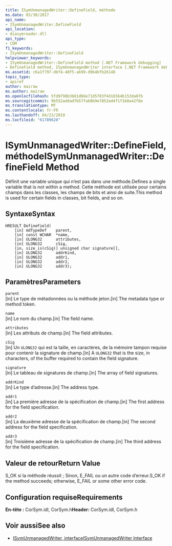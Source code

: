 ```yaml
---
title: ISymUnmanagedWriter::DefineField, méthode
ms.date: 03/30/2017
api_name:
- ISymUnmanagedWriter.DefineField
api_location:
- diasymreader.dll
api_type:
- COM
f1_keywords:
- ISymUnmanagedWriter::DefineField
helpviewer_keywords:
- ISymUnmanagedWriter::DefineField method [.NET Framework debugging]
- DefineField method, ISymUnmanagedWriter interface [.NET Framework debugging]
ms.assetid: c6a1f797-dbf4-40f5-ab99-d9b4bfb26148
topic_type:
- apiref
author: mairaw
ms.author: mairaw
ms.openlocfilehash: 5fd9798b3681d66e71d5703f4d16564b153da07b
ms.sourcegitcommit: 9b552addadfb57fab0b9e7852ed4f1f1b8a42f8e
ms.translationtype: MT
ms.contentlocale: fr-FR
ms.lasthandoff: 04/23/2019
ms.locfileid: "61789628"
---
```

# <a name="isymunmanagedwriterdefinefield-method"></a><span data-ttu-id="bf275-102">ISymUnmanagedWriter::DefineField, méthode</span><span class="sxs-lookup"><span data-stu-id="bf275-102">ISymUnmanagedWriter::DefineField Method</span></span>
<span data-ttu-id="bf275-103">Définit une variable unique qui n’est pas dans une méthode.</span><span class="sxs-lookup"><span data-stu-id="bf275-103">Defines a single variable that is not within a method.</span></span> <span data-ttu-id="bf275-104">Cette méthode est utilisée pour certains champs dans les classes, les champs de bits et ainsi de suite.</span><span class="sxs-lookup"><span data-stu-id="bf275-104">This method is used for certain fields in classes, bit fields, and so on.</span></span>  
  
## <a name="syntax"></a><span data-ttu-id="bf275-105">Syntaxe</span><span class="sxs-lookup"><span data-stu-id="bf275-105">Syntax</span></span>  
  
```  
HRESULT DefineField(  
    [in] mdTypeDef    parent,  
    [in] const WCHAR  *name,  
    [in] ULONG32      attributes,  
    [in] ULONG32      cSig,  
    [in, size_is(cSig)] unsigned char signature[],  
    [in] ULONG32      addrKind,  
    [in] ULONG32      addr1,  
    [in] ULONG32      addr2,  
    [in] ULONG32      addr3);  
```  
  
## <a name="parameters"></a><span data-ttu-id="bf275-106">Paramètres</span><span class="sxs-lookup"><span data-stu-id="bf275-106">Parameters</span></span>  
 `parent`  
 <span data-ttu-id="bf275-107">[in] Le type de métadonnées ou la méthode jeton.</span><span class="sxs-lookup"><span data-stu-id="bf275-107">[in] The metadata type or method token.</span></span>  
  
 `name`  
 <span data-ttu-id="bf275-108">[in] Le nom du champ.</span><span class="sxs-lookup"><span data-stu-id="bf275-108">[in] The field name.</span></span>  
  
 `attributes`  
 <span data-ttu-id="bf275-109">[in] Les attributs de champ.</span><span class="sxs-lookup"><span data-stu-id="bf275-109">[in] The field attributes.</span></span>  
  
 `cSig`  
 <span data-ttu-id="bf275-110">[in] Un `ULONG32` qui est la taille, en caractères, de la mémoire tampon requise pour contenir la signature de champ.</span><span class="sxs-lookup"><span data-stu-id="bf275-110">[in] A `ULONG32` that is the size, in characters, of the buffer required to contain the field signature.</span></span>  
  
 `signature`  
 <span data-ttu-id="bf275-111">[in] Le tableau de signatures de champ.</span><span class="sxs-lookup"><span data-stu-id="bf275-111">[in] The array of field signatures.</span></span>  
  
 `addrKind`  
 <span data-ttu-id="bf275-112">[in] Le type d’adresse.</span><span class="sxs-lookup"><span data-stu-id="bf275-112">[in] The address type.</span></span>  
  
 `addr1`  
 <span data-ttu-id="bf275-113">[in] La première adresse de la spécification de champ.</span><span class="sxs-lookup"><span data-stu-id="bf275-113">[in] The first address for the field specification.</span></span>  
  
 `addr2`  
 <span data-ttu-id="bf275-114">[in] La deuxième adresse de la spécification de champ.</span><span class="sxs-lookup"><span data-stu-id="bf275-114">[in] The second address for the field specification.</span></span>  
  
 `addr3`  
 <span data-ttu-id="bf275-115">[in] Troisième adresse de la spécification de champ.</span><span class="sxs-lookup"><span data-stu-id="bf275-115">[in] The third address for the field specification.</span></span>  
  
## <a name="return-value"></a><span data-ttu-id="bf275-116">Valeur de retour</span><span class="sxs-lookup"><span data-stu-id="bf275-116">Return Value</span></span>  
 <span data-ttu-id="bf275-117">S_OK si la méthode réussit ; Sinon, E_FAIL ou un autre code d’erreur.</span><span class="sxs-lookup"><span data-stu-id="bf275-117">S_OK if the method succeeds; otherwise, E_FAIL or some other error code.</span></span>  
  
## <a name="requirements"></a><span data-ttu-id="bf275-118">Configuration requise</span><span class="sxs-lookup"><span data-stu-id="bf275-118">Requirements</span></span>  
 <span data-ttu-id="bf275-119">**En-tête :** CorSym.idl, CorSym.h</span><span class="sxs-lookup"><span data-stu-id="bf275-119">**Header:** CorSym.idl, CorSym.h</span></span>  
  
## <a name="see-also"></a><span data-ttu-id="bf275-120">Voir aussi</span><span class="sxs-lookup"><span data-stu-id="bf275-120">See also</span></span>

- [<span data-ttu-id="bf275-121">ISymUnmanagedWriter, interface</span><span class="sxs-lookup"><span data-stu-id="bf275-121">ISymUnmanagedWriter Interface</span></span>](../../../../docs/framework/unmanaged-api/diagnostics/isymunmanagedwriter-interface.md)
